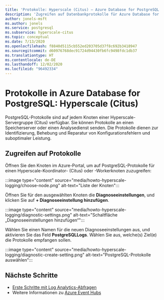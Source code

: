 ```yaml
---
title: 'Protokolle: Hyperscale (Citus) – Azure Database for PostgreSQL'
description: 'Zugreifen auf Datenbankprotokolle für Azure Database for PostgreSQL: Hyperscale (Citus)'
author: jonels-msft
ms.author: jonels
ms.service: postgresql
ms.subservice: hyperscale-citus
ms.topic: conceptual
ms.date: 7/13/2020
ms.openlocfilehash: f8840d5115cb552ed203705d37f8c692b3418947
ms.sourcegitcommit: d60976768dec91724d94430fb6fc9498fdc1db37
ms.translationtype: HT
ms.contentlocale: de-DE
ms.lasthandoff: 12/02/2020
ms.locfileid: "96492334"
---
```

# <a name="logs-in-azure-database-for-postgresql---hyperscale-citus"></a>Protokolle in Azure Database for PostgreSQL: Hyperscale (Citus)

PostgreSQL-Protokolle sind auf jedem Knoten einer Hyperscale-Servergruppe (Citus) verfügbar. Sie können Protokolle an einen Speicherserver oder einen Analysedienst senden. Die Protokolle dienen zur Identifizierung, Behebung und Reparatur von Konfigurationsfehlern und suboptimaler Leistung.

## <a name="accessing-logs"></a>Zugreifen auf Protokolle

Öffnen Sie den Knoten im Azure-Portal, um auf PostgreSQL-Protokolle für einen Hyperscale-Koordinator- (Citus) oder -Workerknoten zuzugreifen:

:::image type="content" source="media/howto-hyperscale-logging/choose-node.png" alt-text="Liste der Knoten":::

Öffnen Sie für den ausgewählten Knoten die **Diagnoseeinstellungen**, und klicken Sie auf **+ Diagnoseeinstellung hinzufügen**.

:::image type="content" source="media/howto-hyperscale-logging/diagnostic-settings.png" alt-text="Schaltfläche „Diagnoseeinstellungen hinzufügen“":::

Wählen Sie einen Namen für die neuen Diagnoseeinstellungen aus, und aktivieren Sie das Feld **PostgreSQLLogs**.  Wählen Sie aus, welche(s) Ziel(e) die Protokolle empfangen sollen.

:::image type="content" source="media/howto-hyperscale-logging/diagnostic-create-setting.png" alt-text="PostgreSQL-Protokolle auswählen":::

## <a name="next-steps"></a>Nächste Schritte

- [Erste Schritte mit Log Analytics-Abfragen](../azure-monitor/log-query/log-analytics-tutorial.md)
- Weitere Informationen zu [Azure Event Hubs](../event-hubs/event-hubs-about.md)